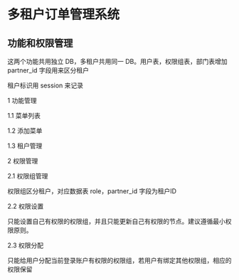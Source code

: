 # 多租户订单管理系统

## 功能和权限管理

这两个功能共用独立 DB，多租户共用同一 DB。用户表，权限组表，部门表增加 partner_id 字段用来区分租户

租户标识用 session 来记录

1 功能管理  

1.1 菜单列表  

1.2 添加菜单

1.3 租户管理

2 权限管理  

2.1 权限组管理  

权限组区分租户，对应数据表 role，partner_id 字段为租户ID

2.2 权限设置

只能设置自己有权限的权限组，并且只能更新自己有权限的节点。建议遵循最小权限原则。

2.3 权限分配

只能给用户分配当前登录账户有权限的权限组，若用户有绑定其他权限组，相应的权限保留  

